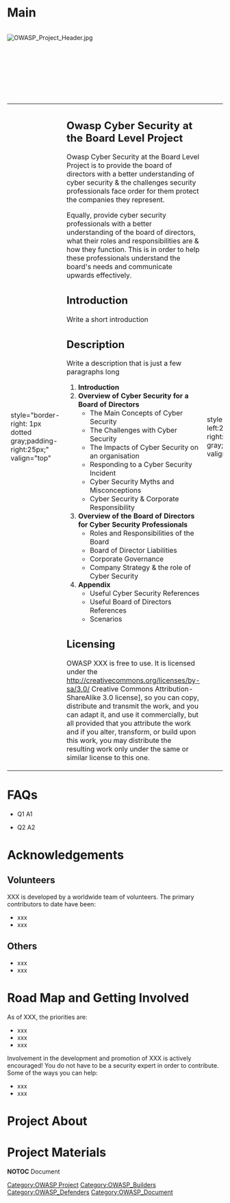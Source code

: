 # Main

<div style="width:100%;height:160px;border:0,margin:0;overflow: hidden;">

![OWASP_Project_Header.jpg](OWASP_Project_Header.jpg
"OWASP_Project_Header.jpg")

</div>

<table>
<tbody>
<tr class="odd">
<td><p>style="border-right: 1px dotted gray;padding-right:25px;" valign="top"</p></td>
<td><h2 id="owasp_cyber_security_at_the_board_level_project">Owasp Cyber Security at the Board Level Project</h2>
<p>Owasp Cyber Security at the Board Level Project is to provide the board of directors with a better understanding of cyber security &amp; the challenges security professionals face order for them protect the companies they represent.</p>
<p>Equally, provide cyber security professionals with a better understanding of the board of directors, what their roles and responsibilities are &amp; how they function. This is in order to help these professionals understand the board's needs and communicate upwards effectively.</p>
<h2 id="introduction">Introduction</h2>
<p>Write a short introduction</p>
<h2 id="description">Description</h2>
<p>Write a description that is just a few paragraphs long</p>
<ol>
<li><strong>Introduction</strong></li>
<li><strong>Overview of Cyber Security for a Board of Directors</strong>
<ul>
<li>The Main Concepts of Cyber Security</li>
<li>The Challenges with Cyber Security</li>
<li>The Impacts of Cyber Security on an organisation</li>
<li>Responding to a Cyber Security Incident</li>
<li>Cyber Security Myths and Misconceptions</li>
<li>Cyber Security &amp; Corporate Responsibility</li>
</ul></li>
<li><strong>Overview of the Board of Directors for Cyber Security Professionals</strong>
<ul>
<li>Roles and Responsibilities of the Board</li>
<li>Board of Director Liabilities</li>
<li>Corporate Governance</li>
<li>Company Strategy &amp; the role of Cyber Security</li>
</ul></li>
<li><strong>Appendix</strong>
<ul>
<li>Useful Cyber Security References</li>
<li>Useful Board of Directors References</li>
<li>Scenarios</li>
</ul></li>
</ol>
<h2 id="licensing">Licensing</h2>
<p>OWASP XXX is free to use. It is licensed under the <a href="http://creativecommons.org/licenses/by-sa/3.0/">http://creativecommons.org/licenses/by-sa/3.0/</a> Creative Commons Attribution-ShareAlike 3.0 license], so you can copy, distribute and transmit the work, and you can adapt it, and use it commercially, but all provided that you attribute the work and if you alter, transform, or build upon this work, you may distribute the resulting work only under the same or similar license to this one.</p></td>
<td><p>style="padding-left:25px;width:200px;border-right: 1px dotted gray;padding-right:25px;" valign="top"</p></td>
<td><h2 id="what_is_xxx">What is XXX?</h2>
<p>OWASP XXX provides:</p>
<ul>
<li><ul>
<li>A whitepaper which achieves the above objectives to inform both board members and cyber security professionals.</li>
<li>A set of case studies which board members &amp; security professionals can use as part of their training or to simulate cyber security scenarios.</li>
</ul></li>
</ul>
<h2 id="presentation">Presentation</h2>
<p>Link to presentation</p>
<h2 id="project_leader">Project Leader</h2>
<p>Project leader's name</p>
<h2 id="related_projects">Related Projects</h2>
<ul>
<li><a href="OWASP_CISO_Survey" title="wikilink">OWASP_CISO_Survey</a></li>
</ul></td>
<td><p>style="padding-left:25px;width:200px;" valign="top"</p></td>
<td><h2 id="quick_download">Quick Download</h2>
<ul>
<li>Link to page/download</li>
</ul>
<h2 id="donate_to_owasp">Donate to OWASP</h2>
<div class="center" style="width: auto; margin-left: auto; margin-right: auto;">
<p>{{#widget:PayPal Donation</p></td>
<td><p>target=_blank</p></td>
<td><p>budget=Other (Website Donation) }}</p>
</div>
<h2 id="news_and_events">News and Events</h2>
<ul>
<li>[20 Nov 2013] News 2</li>
<li>[30 Sep 2013] News 1</li>
</ul>
<h2 id="in_print">In Print</h2>
<p>This project can be purchased as a print on demand book from Lulu.com</p>
<h2 id="classifications">Classifications</h2>
<table>
<tbody>
<tr class="odd">
<td><p>rowspan="2" width="50%" valign="top" align="center"</p></td>
<td><figure>
<img src="Owasp-incubator-trans-85.png" title="Owasp-incubator-trans-85.png" alt="Owasp-incubator-trans-85.png" /><figcaption>Owasp-incubator-trans-85.png</figcaption>
</figure></td>
<td><p>width="50%" valign="top" align="center"</p></td>
<td><figure>
<img src="Owasp-builders-small.png" title="Owasp-builders-small.png" alt="Owasp-builders-small.png" /><figcaption>Owasp-builders-small.png</figcaption>
</figure></td>
</tr>
<tr class="even">
<td><p>width="50%" valign="top" align="center"</p></td>
<td><figure>
<img src="Owasp-defenders-small.png" title="Owasp-defenders-small.png" alt="Owasp-defenders-small.png" /><figcaption>Owasp-defenders-small.png</figcaption>
</figure></td>
<td></td>
<td></td>
</tr>
<tr class="odd">
<td><p>colspan="2" align="center"</p></td>
<td><figure>
<img src="Cc-button-y-sa-small.png" title="Cc-button-y-sa-small.png" alt="Cc-button-y-sa-small.png" /><figcaption>Cc-button-y-sa-small.png</figcaption>
</figure></td>
<td></td>
<td></td>
</tr>
<tr class="even">
<td><p>colspan="2" align="center"</p></td>
<td><figure>
<img src="Project_Type_Files_DOC.jpg" title="Project_Type_Files_DOC.jpg" alt="Project_Type_Files_DOC.jpg" /><figcaption>Project_Type_Files_DOC.jpg</figcaption>
</figure></td>
<td></td>
<td></td>
</tr>
</tbody>
</table></td>
</tr>
</tbody>
</table>

# FAQs

  - Q1
    A1

<!-- end list -->

  - Q2
    A2

# Acknowledgements

## Volunteers

XXX is developed by a worldwide team of volunteers. The primary
contributors to date have been:

  - xxx
  - xxx

## Others

  - xxx
  - xxx

# Road Map and Getting Involved

As of XXX, the priorities are:

  - xxx
  - xxx
  - xxx

Involvement in the development and promotion of XXX is actively
encouraged\! You do not have to be a security expert in order to
contribute. Some of the ways you can help:

  - xxx
  - xxx

# Project About

# Project Materials

__NOTOC__ <headertabs>Document</headertabs>

[Category:OWASP Project](Category:OWASP_Project "wikilink")
[Category:OWASP_Builders](Category:OWASP_Builders "wikilink")
[Category:OWASP_Defenders](Category:OWASP_Defenders "wikilink")
[Category:OWASP_Document](Category:OWASP_Document "wikilink")